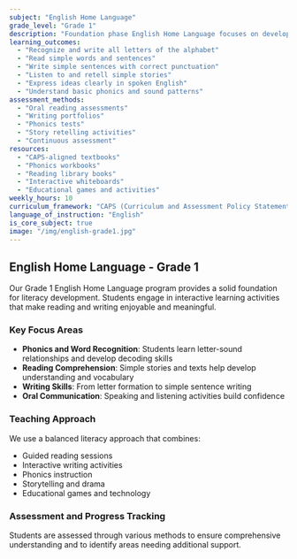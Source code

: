 ```yaml
---
subject: "English Home Language"
grade_level: "Grade 1"
description: "Foundation phase English Home Language focuses on developing basic literacy skills including listening, speaking, reading, and writing. Students learn phonics, sight words, and basic sentence construction."
learning_outcomes:
  - "Recognize and write all letters of the alphabet"
  - "Read simple words and sentences"
  - "Write simple sentences with correct punctuation"
  - "Listen to and retell simple stories"
  - "Express ideas clearly in spoken English"
  - "Understand basic phonics and sound patterns"
assessment_methods:
  - "Oral reading assessments"
  - "Writing portfolios"
  - "Phonics tests"
  - "Story retelling activities"
  - "Continuous assessment"
resources:
  - "CAPS-aligned textbooks"
  - "Phonics workbooks"
  - "Reading library books"
  - "Interactive whiteboards"
  - "Educational games and activities"
weekly_hours: 10
curriculum_framework: "CAPS (Curriculum and Assessment Policy Statement)"
language_of_instruction: "English"
is_core_subject: true
image: "/img/english-grade1.jpg"
---
```


## English Home Language - Grade 1

Our Grade 1 English Home Language program provides a solid foundation for literacy development. Students engage in interactive learning activities that make reading and writing enjoyable and meaningful.

### Key Focus Areas

- **Phonics and Word Recognition**: Students learn letter-sound relationships and develop decoding skills
- **Reading Comprehension**: Simple stories and texts help develop understanding and vocabulary
- **Writing Skills**: From letter formation to simple sentence writing
- **Oral Communication**: Speaking and listening activities build confidence

### Teaching Approach

We use a balanced literacy approach that combines:
- Guided reading sessions
- Interactive writing activities
- Phonics instruction
- Storytelling and drama
- Educational games and technology

### Assessment and Progress Tracking

Students are assessed through various methods to ensure comprehensive understanding and to identify areas needing additional support.